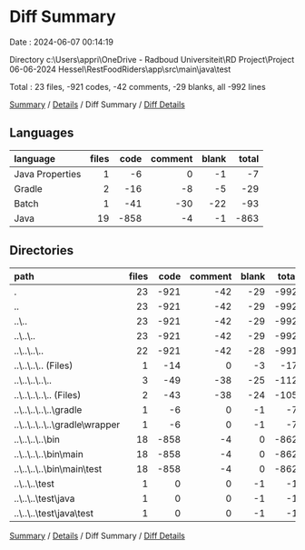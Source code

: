 # Diff Summary

Date : 2024-06-07 00:14:19

Directory c:\\Users\\appri\\OneDrive - Radboud Universiteit\\RD Project\\Project 06-06-2024 Hessel\\RestFoodRiders\\app\\src\\main\\java\\test

Total : 23 files,  -921 codes, -42 comments, -29 blanks, all -992 lines

[Summary](results.md) / [Details](details.md) / Diff Summary / [Diff Details](diff-details.md)

## Languages
| language | files | code | comment | blank | total |
| :--- | ---: | ---: | ---: | ---: | ---: |
| Java Properties | 1 | -6 | 0 | -1 | -7 |
| Gradle | 2 | -16 | -8 | -5 | -29 |
| Batch | 1 | -41 | -30 | -22 | -93 |
| Java | 19 | -858 | -4 | -1 | -863 |

## Directories
| path | files | code | comment | blank | total |
| :--- | ---: | ---: | ---: | ---: | ---: |
| . | 23 | -921 | -42 | -29 | -992 |
| .. | 23 | -921 | -42 | -29 | -992 |
| ..\\.. | 23 | -921 | -42 | -29 | -992 |
| ..\\..\\.. | 23 | -921 | -42 | -29 | -992 |
| ..\\..\\..\\.. | 22 | -921 | -42 | -28 | -991 |
| ..\\..\\..\\.. (Files) | 1 | -14 | 0 | -3 | -17 |
| ..\\..\\..\\..\\.. | 3 | -49 | -38 | -25 | -112 |
| ..\\..\\..\\..\\.. (Files) | 2 | -43 | -38 | -24 | -105 |
| ..\\..\\..\\..\\..\\gradle | 1 | -6 | 0 | -1 | -7 |
| ..\\..\\..\\..\\..\\gradle\\wrapper | 1 | -6 | 0 | -1 | -7 |
| ..\\..\\..\\..\\bin | 18 | -858 | -4 | 0 | -862 |
| ..\\..\\..\\..\\bin\\main | 18 | -858 | -4 | 0 | -862 |
| ..\\..\\..\\..\\bin\\main\\test | 18 | -858 | -4 | 0 | -862 |
| ..\\..\\..\\test | 1 | 0 | 0 | -1 | -1 |
| ..\\..\\..\\test\\java | 1 | 0 | 0 | -1 | -1 |
| ..\\..\\..\\test\\java\\test | 1 | 0 | 0 | -1 | -1 |

[Summary](results.md) / [Details](details.md) / Diff Summary / [Diff Details](diff-details.md)